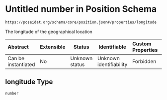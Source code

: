 # Untitled number in Position Schema

```txt
https://poseidat.org/schema/core/position.json#/properties/longitude
```

The longitude of the geographical location


| Abstract            | Extensible | Status         | Identifiable            | Custom Properties | Additional Properties | Access Restrictions | Defined In                                                           |
| :------------------ | ---------- | -------------- | ----------------------- | :---------------- | --------------------- | ------------------- | -------------------------------------------------------------------- |
| Can be instantiated | No         | Unknown status | Unknown identifiability | Forbidden         | Allowed               | none                | [position.json\*](schemas/core/position.json "open original schema") |

## longitude Type

`number`
